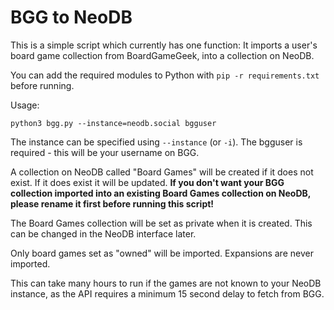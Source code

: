 # BGG to NeoDB

This is a simple script which currently has one function: It imports a user's board game collection from BoardGameGeek, into a collection on NeoDB.

You can add the required modules to Python with `pip -r requirements.txt` before running.

Usage:
```
python3 bgg.py --instance=neodb.social bgguser
```

The instance can be specified using `--instance` (or `-i`).  The bgguser is required - this will be your username on BGG. 

A collection on NeoDB called "Board Games" will be created if it does not exist.  If it does exist it will be updated.  **If you don't want your BGG collection imported into an existing Board Games collection on NeoDB, please rename it first before running this script!**

The Board Games collection will be set as private when it is created.  This can be changed in the NeoDB interface later.

Only board games set as "owned" will be imported.  Expansions are never imported.

This can take many hours to run if the games are not known to your NeoDB instance, as the API requires a minimum 15 second delay to fetch from BGG.


